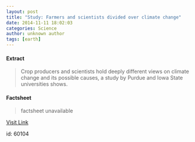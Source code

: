 ```yaml
---
layout: post
title: "Study: Farmers and scientists divided over climate change"
date: 2014-11-11 18:02:03
categories: Science
author: unknown author
tags: [earth]
---
```



#### Extract
>Crop producers and scientists hold deeply different views on climate change and its possible causes, a study by Purdue and Iowa State universities shows.

#### Factsheet
>factsheet unavailable

[Visit Link](http://phys.org/news334933314.html)

id:   60104
